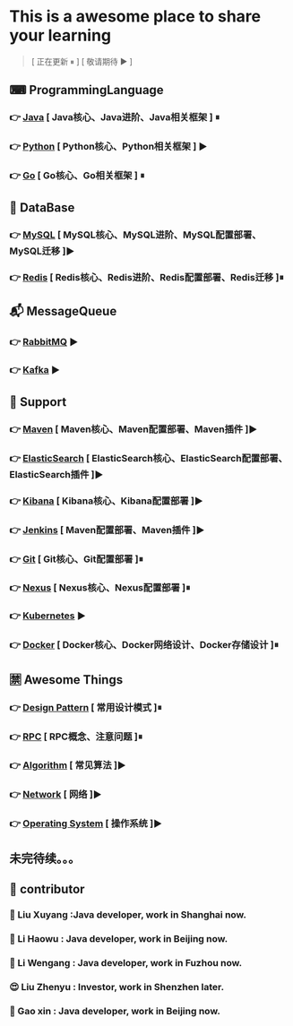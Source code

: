 # This is a awesome place to share your learning
> [ 正在更新 ⏸ ] [ 敬请期待 ▶️ ]
## ⌨ ProgrammingLanguage 
### 👉 [Java](https://github.com/xuyangliu/ShareYourLearning/blob/master/ProgrammingLanguage/Java) [ Java核心、Java进阶、Java相关框架 ] ⏸
### 👉 [Python](https://github.com/xuyangliu/ShareYourLearning/blob/master/ProgrammingLanguage/Python) [ Python核心、Python相关框架 ] ▶️
### 👉 [Go](https://github.com/xuyangliu/ShareYourLearning/blob/master/ProgrammingLanguage/Go) [ Go核心、Go相关框架 ] ⏸
## 💾 DataBase 
### 👉 [MySQL](https://github.com/xuyangliu/ShareYourLearning/blob/master/MySQL) [ MySQL核心、MySQL进阶、MySQL配置部署、MySQL迁移 ]▶️
### 👉 [Redis](https://github.com/xuyangliu/ShareYourLearning/blob/master/Redis) [ Redis核心、Redis进阶、Redis配置部署、Redis迁移 ]⏸
## 📬 MessageQueue 
### 👉 [RabbitMQ](https://github.com/xuyangliu/ShareYourLearning/blob/master/MessageQueue/RabbitMQ) ▶️
### 👉 [Kafka](https://github.com/xuyangliu/ShareYourLearning/blob/master/MessageQueue/Kafka) ▶️
## 🔌 Support 
### 👉 [Maven](https://github.com/xuyangliu/ShareYourLearning/blob/master/Maven) [ Maven核心、Maven配置部署、Maven插件 ]▶️
### 👉 [ElasticSearch](https://github.com/xuyangliu/ShareYourLearning/blob/master/ElasticSearch) [ ElasticSearch核心、ElasticSearch配置部署、ElasticSearch插件 ]▶️
### 👉 [Kibana](https://github.com/xuyangliu/ShareYourLearning/blob/master/ElasticSearch/Kibana) [ Kibana核心、Kibana配置部署 ]▶️
### 👉 [Jenkins](https://github.com/xuyangliu/ShareYourLearning/blob/master/Jenkins) [ Maven配置部署、Maven插件 ]▶️
### 👉 [Git](https://github.com/xuyangliu/ShareYourLearning/blob/master/Git) [ Git核心、Git配置部署 ]⏸
### 👉 [Nexus](https://github.com/xuyangliu/ShareYourLearning/blob/master/Nexus) [ Nexus核心、Nexus配置部署 ]⏸
### 👉 [Kubernetes](https://github.com/xuyangliu/ShareYourLearning/blob/master/Kubernetes) ▶️
### 👉 [Docker](https://github.com/xuyangliu/ShareYourLearning/blob/master/Docker) [ Docker核心、Docker网络设计、Docker存储设计 ]⏸
## 🈲 Awesome Things
### 👉 [Design Pattern](https://github.com/xuyangliu/ShareYourLearning/blob/master/DesignPattern) [ 常用设计模式 ]⏸
### 👉 [RPC](https://github.com/xuyangliu/ShareYourLearning/blob/master/RPC) [ RPC概念、注意问题 ]⏸
### 👉 [Algorithm](https://github.com/xuyangliu/ShareYourLearning/blob/master/Algorithm) [ 常见算法 ]▶️️
### 👉 [Network](https://github.com/xuyangliu/ShareYourLearning/blob/master/Network) [ 网络 ]▶️
### 👉 [Operating System](https://github.com/xuyangliu/ShareYourLearning/blob/master/OperatingSystem) [ 操作系统 ]▶️
## 未完待续。。。
## 👥 contributor
### 🧐 Liu Xuyang :Java developer, work in Shanghai now. 
### 🤩 Li Haowu : Java developer, work in Beijing now.
### 🤔 Li Wengang : Java developer, work in Fuzhou now.
### 😍 Liu Zhenyu : Investor, work in Shenzhen later.
### 🤩 Gao xin : Java developer, work in Beijing now.

